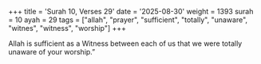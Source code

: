+++
title = 'Surah 10, Verses 29'
date = '2025-08-30'
weight = 1393
surah = 10
ayah = 29
tags = ["allah", "prayer", "sufficient", "totally", "unaware", "witnes", "witness", "worship"]
+++

Allah is sufficient as a Witness between each of us that we were totally unaware of your worship.”